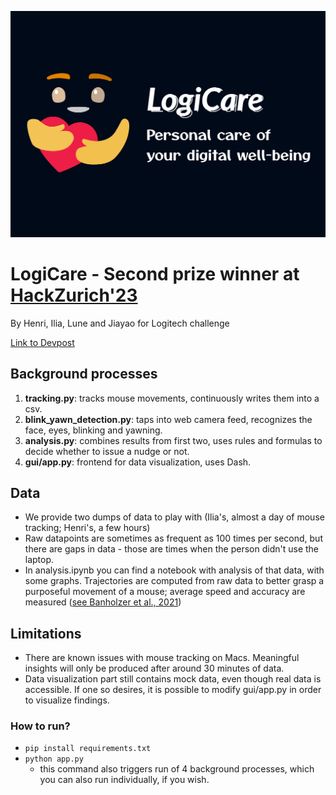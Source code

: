 ![img.png](static/img.png)
# LogiCare - Second prize winner at [HackZurich'23](https://hackzurich.com/)

By Henri, Ilia, Lune and Jiayao 
for Logitech challenge

[Link to Devpost](https://devpost.com/software/logicare-n9l46r)


## Background processes

1. **tracking.py**: tracks mouse movements, continuously writes them into a csv.
2. **blink_yawn_detection.py**: taps into web camera feed, recognizes the face, eyes, blinking and yawning.
3. **analysis.py**: combines results from first two, uses rules and formulas to decide whether to issue a nudge or not.
4. **gui/app.py**: frontend for data visualization, uses Dash.

## Data

* We provide two dumps of data to play with (Ilia's, almost a day of mouse tracking; Henri's, a few hours)
* Raw datapoints are sometimes as frequent as 100 times per second, but there are gaps in data - those are times when the person didn't use the laptop. 
* In analysis.ipynb you can find a notebook with analysis of that data, with some graphs. Trajectories are computed from raw data to better grasp a purposeful movement of a mouse; average speed and accuracy are measured ([see Banholzer et al., 2021](https://www.ncbi.nlm.nih.gov/pmc/articles/PMC8052599/))

## Limitations

* There are known issues with mouse tracking on Macs. Meaningful insights will only be produced after around 30 minutes of data.
* Data visualization part still contains mock data, even though real data is accessible. If one so desires, it is possible to modify gui/app.py in order to visualize findings.

### How to run?
* `pip install requirements.txt`
* `python app.py`
  * this command also triggers run of 4 background processes, which you can also run individually, if you wish.
